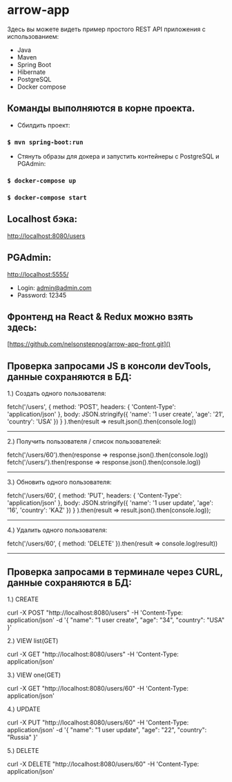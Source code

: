 # arrow-app

Здесь вы можете видеть пример простого REST API приложения c использованием:
- Java
- Maven
- Spring Boot
- Hibernate
- PostgreSQL
- Docker compose

Команды выполняются в корне проекта.
-----------------------------------------------------------------------
- Сбилдить проект:
### `$ mvn spring-boot:run`

- Стянуть образы для докера и запустить контейнеры c PostgreSQL и PGAdmin:
### `$ docker-compose up`
### `$ docker-compose start`

Localhost бэка:
-----------------------------------------------------------------------
[http://localhost:8080/users]()

PGAdmin:
-----------------------------------------------------------------------
[http://localhost:5555/]()
- Login: admin@admin.com
- Password: 12345

Фронтенд на React & Redux можно взять здесь:
-----------------------------------------------------------------------
[https://github.com/nelsonstepnog/arrow-app-front.git]()

Проверка запросами JS в консоли devTools, данные сохраняются в БД:
-----------------------------------------------------------------------
1.) Создать одного пользователя:

fetch('/users', 
  { 
    method: 'POST', 
    headers: { 'Content-Type': 'application/json' },
    body: JSON.stringify({ 'name': '1 user create', 'age': '21', 'country': 'USA' })
  }
).then(result => result.json().then(console.log))

-----------------------------------------------------------------------
2.) Получить пользователя / список пользователей:

fetch('/users/60').then(response => response.json().then(console.log))
fetch('/users/').then(response => response.json().then(console.log))

-----------------------------------------------------------------------
3.) Обновить одного пользователя:

fetch('/users/60', 
  { 
    method: 'PUT', 
    headers: { 'Content-Type': 'application/json' }, 
    body: JSON.stringify({ 'name': '1 user update', 'age': '16', 'country': 'KAZ' })
  }
).then(result => result.json().then(console.log));

-----------------------------------------------------------------------
4.) Удалить одного пользователя:

fetch('/users/60', { method: 'DELETE' }).then(result => console.log(result))

-----------------------------------------------------------------------


Проверка запросами в терминале через CURL, данные сохраняются в БД:
-----------------------------------------------------------------------
1.) CREATE

curl -X POST "http://localhost:8080/users" -H 'Content-Type: application/json' -d '{ "name": "1 user create", "age": "34", "country": "USA" }'

2.) VIEW list(GET)

curl -X GET "http://localhost:8080/users" -H 'Content-Type: application/json'

3.) VIEW one(GET)

curl -X GET "http://localhost:8080/users/60" -H 'Content-Type: application/json'

4.) UPDATE

curl -X PUT "http://localhost:8080/users/60" -H 'Content-Type: application/json' -d '{ "name": "1 user update", "age": "22", "country": "Russia" }'

5.) DELETE

curl -X DELETE "http://localhost:8080/users/60" -H 'Content-Type: application/json'

